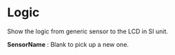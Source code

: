 <i class="icon-font"></i>Logic
===================
Show the logic from generic sensor to the LCD in SI unit.

**SensorName**
: Blank to pick up a new one.
